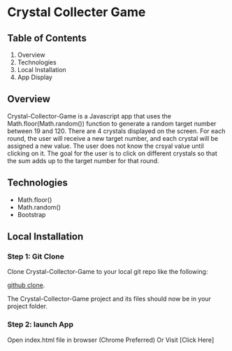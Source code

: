 # Crystal Collecter Game

## Table of Contents

1. Overview
2. Technologies
3. Local Installation
4. App Display


## Overview
Crystal-Collector-Game is a Javascript app that uses the Math.floor(Math.random()) function to generate a random target number between 19 and 120. There are 4 crystals displayed on the screen. For each round, the user will receive a new target number, and each crystal will be assigned a new value. The user does not know the crsyal value until clicking on it. The goal for the user is to click on different crystals so that the sum adds up to the target number for
that round.

## Technologies
- Math.floor()
- Math.random()
- Bootstrap

## Local Installation

### Step 1: Git Clone
Clone Crystal-Collector-Game to your local git repo like the following:

[github clone](https://github.com/knazim667/unit-4-game.git).

The Crystal-Collector-Game project and its files should now be in your project folder.

### Step 2: launch App
Open index.html file in browser (Chrome Preferred)
Or Visit [Click Here]

